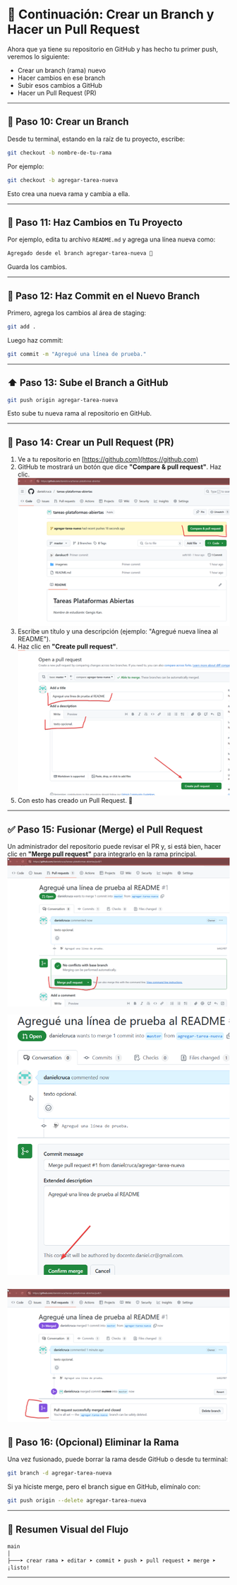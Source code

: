 
# 🌿 Continuación: Crear un Branch y Hacer un Pull Request

Ahora que ya tiene su repositorio en GitHub y has hecho tu primer push, veremos lo siguiente:

- Crear un branch (rama) nuevo
- Hacer cambios en ese branch
- Subir esos cambios a GitHub
- Hacer un Pull Request (PR)

---

## 🌱 Paso 10: Crear un Branch

Desde tu terminal, estando en la raíz de tu proyecto, escribe:

```bash
git checkout -b nombre-de-tu-rama
```

Por ejemplo:

```bash
git checkout -b agregar-tarea-nueva
```

Esto crea una nueva rama y cambia a ella.

---

## 🧪 Paso 11: Haz Cambios en Tu Proyecto

Por ejemplo, edita tu archivo `README.md` y agrega una línea nueva como:

```markdown
Agregado desde el branch agregar-tarea-nueva 🚀
```

Guarda los cambios.

---

## 💾 Paso 12: Haz Commit en el Nuevo Branch

Primero, agrega los cambios al área de staging:

```bash
git add .
```

Luego haz commit:

```bash
git commit -m "Agregué una línea de prueba."
```

---

## ⬆️ Paso 13: Sube el Branch a GitHub

```bash
git push origin agregar-tarea-nueva
```

Esto sube tu nueva rama al repositorio en GitHub.

---

## 🔁 Paso 14: Crear un Pull Request (PR)

1. Ve a tu repositorio en [https://github.com](https://github.com)
2. GitHub te mostrará un botón que dice **"Compare & pull request"**. Haz clic.
![alt text](./imagenes/image.png)
3. Escribe un título y una descripción (ejemplo: "Agregué nueva línea al README").
4. Haz clic en **"Create pull request"**.
![alt text](./imagenes/image-1.png)
5. Con esto has creado un Pull Request. 🎉

---

## ✅ Paso 15: Fusionar (Merge) el Pull Request

Un administrador del repositorio puede revisar el PR y, si está bien, hacer clic en **"Merge pull request"** para integrarlo en la rama principal.
![alt text](./imagenes/image-2.png)

![alt text](./imagenes/image-3.png)

 ![alt text](./imagenes/image-5.png)
---

## 🧹 Paso 16: (Opcional) Eliminar la Rama

Una vez fusionado, puede borrar la rama desde GitHub o desde tu terminal:

```bash
git branch -d agregar-tarea-nueva
```

Si ya hiciste merge, pero el branch sigue en GitHub, elimínalo con:

```bash
git push origin --delete agregar-tarea-nueva
```

---

## 🔁 Resumen Visual del Flujo

```plaintext
main
│
├───➤ crear rama ➤ editar ➤ commit ➤ push ➤ pull request ➤ merge ➤ ¡listo!
```

---